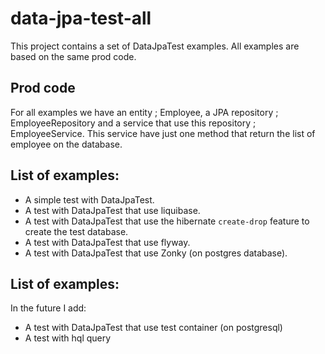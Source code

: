 # data-jpa-test-all
This project contains a set of DataJpaTest examples. All examples are based on the same prod code.

## Prod code
For all examples we have an entity ; Employee, a JPA repository ; EmployeeRepository and a service that use this repository ; EmployeeService.
This service have just one method that return the list of employee on the database.

## List of examples:
* A simple test with DataJpaTest.
* A test with DataJpaTest that use liquibase.
* A test with DataJpaTest that use the hibernate `create-drop` feature to create the test database.
* A test with DataJpaTest that use flyway.
* A test with DataJpaTest that use Zonky (on postgres database).

## List of examples: 
In the future I add:

* A test with DataJpaTest that use test container (on postgresql)
* A test with hql query
